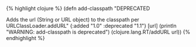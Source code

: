 {% highlight clojure %}
(defn add-classpath
  "DEPRECATED 

  Adds the url (String or URL object) to the classpath per
  URLClassLoader.addURL"
  {:added "1.0"
   :deprecated "1.1"}
  [url]
  (println "WARNING: add-classpath is deprecated")
  (clojure.lang.RT/addURL url))
{% endhighlight %}
